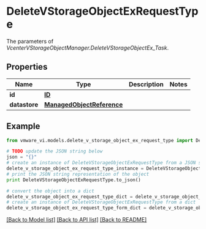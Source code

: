 # DeleteVStorageObjectExRequestType

The parameters of *VcenterVStorageObjectManager.DeleteVStorageObjectEx_Task*. 

## Properties
Name | Type | Description | Notes
------------ | ------------- | ------------- | -------------
**id** | [**ID**](ID.md) |  | 
**datastore** | [**ManagedObjectReference**](ManagedObjectReference.md) |  | 

## Example

```python
from vmware_vi.models.delete_v_storage_object_ex_request_type import DeleteVStorageObjectExRequestType

# TODO update the JSON string below
json = "{}"
# create an instance of DeleteVStorageObjectExRequestType from a JSON string
delete_v_storage_object_ex_request_type_instance = DeleteVStorageObjectExRequestType.from_json(json)
# print the JSON string representation of the object
print DeleteVStorageObjectExRequestType.to_json()

# convert the object into a dict
delete_v_storage_object_ex_request_type_dict = delete_v_storage_object_ex_request_type_instance.to_dict()
# create an instance of DeleteVStorageObjectExRequestType from a dict
delete_v_storage_object_ex_request_type_form_dict = delete_v_storage_object_ex_request_type.from_dict(delete_v_storage_object_ex_request_type_dict)
```
[[Back to Model list]](../README.md#documentation-for-models) [[Back to API list]](../README.md#documentation-for-api-endpoints) [[Back to README]](../README.md)


